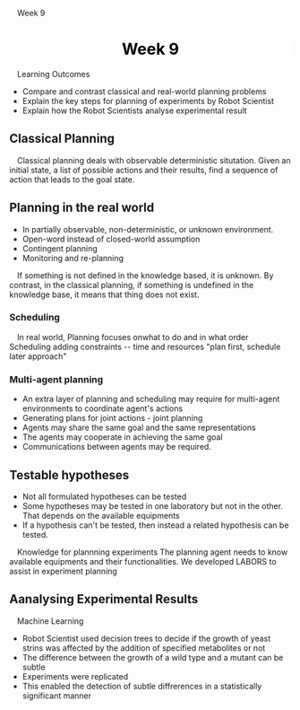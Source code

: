 Week 9

# <section-title>Week 9</section-title>

Learning Outcomes

- Compare and contrast classical and real-world planning problems
- Explain the key steps for planning of experiments by Robot Scientist
- Explain how the Robot Scientists analyse experimental result

## Classical Planning

Classical planning deals with observable deterministic situtation. Given an initial state, a list of possible actions and their results, find a sequence of action that leads to the goal state.

## Planning in the real world

- In partially observable, non-deterministic, or unknown environment.
- Open-word instead of closed-world assumption
- Contingent planning
- Monitoring and re-planning

If something is not defined in the knowledge based, it is unknown. By contrast, in the classical planning, if something is undefined in the knowledge base, it means that thing does not exist.

### Scheduling

In real world,
Planning focuses onwhat to do and in what order
Scheduling adding constraints -- time and resources
"plan first, schedule later approach"

### Multi-agent planning

- An extra layer of planning and scheduling may require for multi-agent environments to coordinate agent's actions
- Generating plans for joint actions - joint planning
- Agents may share the same goal and the same representations
- The agents may cooperate in achieving the same goal
- Communications between agents may be required.

## Testable hypotheses

- Not all formulated hypotheses can be tested
- Some hypotheses may be tested in one laboratory but not in the other. That depends on the available equipments
- If a hypothesis can't be tested, then instead a related hypothesis can be tested.

Knowledge for plannning experiments
The planning agent needs to know available equipments and their functionalities.
We developed LABORS to assist in experiment planning

## Aanalysing Experimental Results


Machine Learning
- Robot Scientist used decision trees to decide if the growth of yeast strins was affected by the addition of specified metabolites or not
- The difference between the growth of a wild type and a mutant can be subtle
- Experiments were replicated
- This enabled the detection of subtle diffrerences in a statistically significant manner
<style>
section-title{
    color:black;
	text-align:center;
	display: flex;
    justify-content: center;
	background:white;
}
section-content {
	display:flex;
    text-indent:1em;
}
p {
    text-indent:1em;
}
</style>
